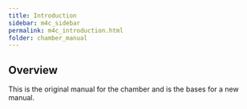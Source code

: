 ```yaml
---
title: Introduction
sidebar: m4c_sidebar
permalink: m4c_introduction.html
folder: chamber_manual
---
```


## Overview

This is the original manual for the chamber and is the bases for a new manual.



